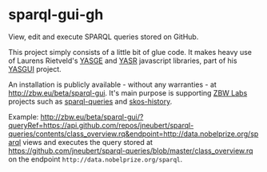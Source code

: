 sparql-gui-gh
=============

View, edit and execute SPARQL queries stored on GitHub.

This project simply consists of a little bit of glue code. It makes heavy use
of Laurens Rietveld's [YASGE](http://yasqe.yasgui.org/) and
[YASR](http://yasr.yasgui.org/) javascript libraries, part of his
[YASGUI](http://yasgui.org) project.

An installation is publicly available - without any warranties - at
http://zbw.eu/beta/sparql-gui. It's main purpose is supporting [ZBW
Labs](http://zbw.eu/labs) projects such as
[sparql-queries](../../../sparql-queries) and
[skos-history](../../../skos-history).

Example:
http://zbw.eu/beta/sparql-gui/?queryRef=https://api.github.com/repos/jneubert/sparql-queries/contents/class_overview.rq&endpoint=http://data.nobelprize.org/sparql
views and executes the query stored at
https://github.com/jneubert/sparql-queries/blob/master/class_overview.rq on the
endpoint `http://data.nobelprize.org/sparql`.

